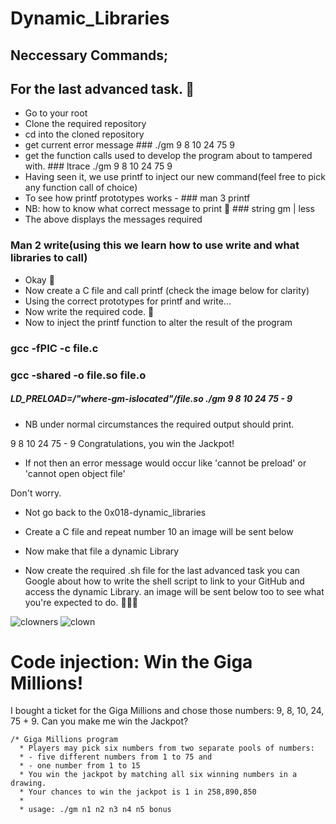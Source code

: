 # Dynamic_Libraries
## Neccessary Commands;
## For the last advanced task. 🐋
- Go to your root
- Clone the required repository
- cd into the cloned repository 
- get current error message ### ./gm 9 8 10 24 75 9
- get the function calls used to develop the program about to tampered with. ### ltrace ./gm 9 8 10 24 75 9
- Having seen it, we use printf to inject our new command(feel free to pick any function call of choice)
- To see how printf prototypes works  - ### man 3 printf
- NB: how to know what correct message to print 🤔 ### string gm | less
- The above  displays the messages required
### Man 2 write(using this we learn how to use write and what libraries to call)
- Okay 🙂
- Now create a C file and call printf (check the image below for clarity)
- Using the correct prototypes for printf and write...  
- Now write the required code. 🐋
- Now to inject the printf function to alter the result of the program 

### gcc -fPIC  -c file.c
### gcc -shared -o file.so file.o
##### LD_PRELOAD=/"where-gm-islocated"/file.so ./gm 9 8 10 24 75 - 9
- NB under normal circumstances the required output should print.

9 8 10 24 75 - 9
Congratulations, you win the Jackpot!

- If not then an error message would occur like 'cannot be preload' or 'cannot open object file'

Don't worry.
- Not go back to the 0x018-dynamic_libraries
- Create a C file and repeat number 10 an image will be sent below
- Now make that file a dynamic Library 

- Now create the required .sh file for the last advanced task you can Google about how to write the shell script to link to your GitHub and access the  dynamic Library. an image will be sent below too to see what you're expected to do. 👍🏽🎊


![clowners](http://4.bp.blogspot.com/-9rqm8Pg1apY/UZHoC79xXtI/AAAAAAAACOs/0Fp4A4ipUqM/s320/tumblr_mlzp3qgHss1s5xo13o3_r1_1280.jpg)
![clown](https://preview.redd.it/9wzr2w3hptd31.jpg?auto=webp&s=1b21c70d1458b797ce166108b4a70da0783ffe81)

# Code injection: Win the Giga Millions!

I bought a ticket for the Giga Millions and chose those numbers: 9, 8, 10, 24, 75 + 9. Can you make me win the Jackpot?

```
/* Giga Millions program                                                                                    
  * Players may pick six numbers from two separate pools of numbers:                                                
  * - five different numbers from 1 to 75 and                                                                       
  * - one number from 1 to 15                                                                                       
  * You win the jackpot by matching all six winning numbers in a drawing.                                           
  * Your chances to win the jackpot is 1 in 258,890,850                                                             
  *                                                                                                                 
  * usage: ./gm n1 n2 n3 n4 n5 bonus
```
